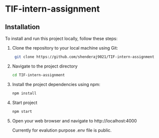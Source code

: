 # TIF-intern-assignment

## Installation

To install and run this project locally, follow these steps:

1. Clone the repository to your local machine using Git:

   ```bash
    git clone https://github.com/shenderaj9021/TIF-intern-assignment
   ```

2. Navigate to the project directory
   ```bash
   cd TIF-intern-assignment
   ```

3. Install the project dependencies using npm:
   ```bash
   npm install

4. Start project
   ```bash
   npm start
   ```
5. Open your web browser and navigate to http://localhost:4000

   Currently for evalution purpose .env file is public.


